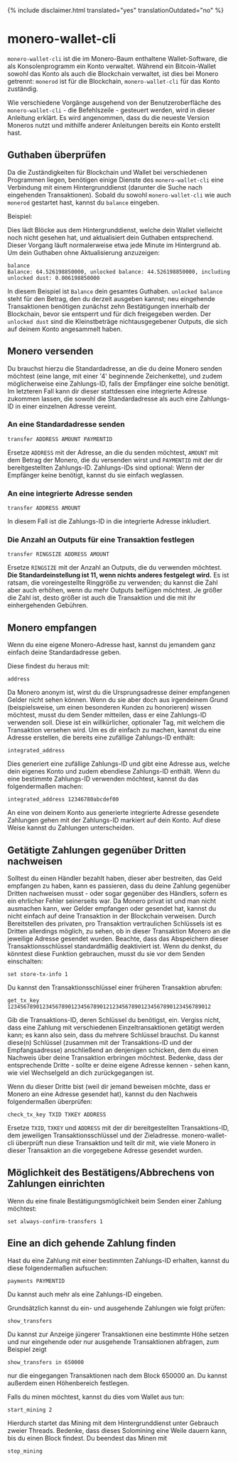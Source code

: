 {% include disclaimer.html translated="yes" translationOutdated="no" %}

# monero-wallet-cli

`monero-wallet-cli` ist die im Monero-Baum enthaltene Wallet-Software, die als Konsolenprogramm ein Konto verwaltet. Während ein Bitcoin-Wallet sowohl das Konto als auch die Blockchain verwaltet, ist dies bei Monero getrennt: `monerod` ist für die Blockchain, `monero-wallet-cli` für das Konto zuständig.

Wie verschiedene Vorgänge ausgehend von der Benutzeroberfläche des `monero-wallet-cli` - die Befehlszeile - gesteuert werden, wird in dieser Anleitung erklärt. Es wird angenommen, dass du die neueste Version Moneros nutzt und mithilfe anderer Anleitungen bereits ein Konto erstellt hast.

## Guthaben überprüfen

Da die Zuständigkeiten für Blockchain und Wallet bei verschiedenen Programmen liegen, benötigen einige Dienste des `monero-wallet-cli` eine Verbindung mit einem Hintergrunddienst (darunter die Suche nach eingehenden Transaktionen). 
Sobald du sowohl `monero-wallet-cli` wie auch `monerod` gestartet hast, kannst du `balance` eingeben.

Beispiel: 

Dies lädt Blöcke aus dem Hintergrunddienst, welche dein Wallet vielleicht noch nicht gesehen hat, und aktualisiert dein Guthaben entsprechend. Dieser Vorgang läuft normalerweise etwa jede Minute im Hintergrund ab. Um dein Guthaben ohne Aktualisierung anzuzeigen:

    balance
    Balance: 64.526198850000, unlocked balance: 44.526198850000, including unlocked dust: 0.006198850000

In diesem Beispiel ist `Balance` dein gesamtes Guthaben. `unlocked balance` steht für den Betrag, den du derzeit ausgeben kannst; neu eingehende Transaktionen benötigen zunächst zehn Bestätigungen innerhalb der Blockchain, bevor sie entsperrt und für dich freigegeben werden. Der `unlocked dust` sind die Kleinstbeträge nichtausgegebener Outputs, die sich auf deinem Konto angesammelt haben.

## Monero versenden

Du brauchst hierzu die Standardadresse, an die du deine Monero senden möchtest (eine lange, mit einer '4' beginnende Zeichenkette), und zudem möglicherweise eine Zahlungs-ID, falls der Empfänger eine solche benötigt. Im letzteren Fall kann dir dieser stattdessen eine integrierte Adresse zukommen lassen, die sowohl die Standardadresse als auch eine Zahlungs-ID in einer einzelnen Adresse vereint. 

### An eine Standardadresse senden

    transfer ADDRESS AMOUNT PAYMENTID

Ersetze `ADDRESS` mit der Adresse, an die du senden möchtest, `AMOUNT` mit dem Betrag der Monero, die du versenden wirst und `PAYMENTID` mit der dir bereitgestellten Zahlungs-ID. Zahlungs-IDs sind optional: Wenn der Empfänger keine benötigt, kannst du sie einfach weglassen.

### An eine integrierte Adresse senden

    transfer ADDRESS AMOUNT

In diesem Fall ist die Zahlungs-ID in die integrierte Adresse inkludiert.

### Die Anzahl an Outputs für eine Transaktion festlegen

    transfer RINGSIZE ADDRESS AMOUNT

Ersetze `RINGSIZE` mit der Anzahl an Outputs, die du verwenden möchtest. **Die Standardeinstellung ist 11, wenn nichts anderes festgelegt wird.** Es ist ratsam, die voreingestellte Ringgröße zu verwenden; du kannst die Zahl aber auch erhöhen, wenn du mehr Outputs beifügen möchtest. Je größer die Zahl ist, desto größer ist auch die Transaktion und die mit ihr einhergehenden Gebühren.

## Monero empfangen

Wenn du eine eigene Monero-Adresse hast, kannst du jemandem ganz einfach deine Standardadresse geben.

Diese findest du heraus mit:

    address

Da Monero anonym ist, wirst du die Ursprungsadresse deiner empfangenen Gelder nicht sehen können. Wenn du sie aber doch aus irgendeinem Grund (beispielsweise, um einen besonderen Kunden zu honorieren) wissen möchtest, musst du dem Sender mitteilen, dass er eine Zahlungs-ID verwenden soll. Diese ist ein willkürlicher, optionaler Tag, mit welchem die Transaktion versehen wird. Um es dir einfach zu machen, kannst du eine Adresse erstellen, die bereits eine zufällige Zahlungs-ID enthält:

    integrated_address

Dies generiert eine zufällige Zahlungs-ID und gibt eine Adresse aus, welche dein eigenes Konto und zudem ebendiese Zahlungs-ID enthält. Wenn du eine bestimmte Zahlungs-ID verwenden möchtest, kannst du das folgendermaßen machen:

    integrated_address 12346780abcdef00

An eine von deinem Konto aus generierte integrierte Adresse gesendete Zahlungen gehen mit der Zahlungs-ID markiert auf dein Konto. Auf diese Weise kannst du Zahlungen unterscheiden.

## Getätigte Zahlungen gegenüber Dritten nachweisen

Solltest du einen Händler bezahlt haben, dieser aber bestreiten, das Geld empfangen zu haben, kann es passieren, dass du deine Zahlung gegenüber Dritten nachweisen musst - oder sogar gegenüber des Händlers, sofern es ein ehrlicher Fehler seinerseits war. Da Monero privat ist und man nicht ausmachen kann, wer Gelder empfangen oder gesendet hat, kannst du nicht einfach auf deine Transaktion in der Blockchain verweisen. Durch Bereitstellen des privaten, pro Transaktion vertraulichen Schlüssels ist es Dritten allerdings möglich, zu sehen, ob in dieser Transaktion Monero an die jeweilige Adresse gesendet wurden. Beachte, dass das Abspeichern dieser Transaktionsschlüssel standardmäßig deaktiviert ist. Wenn du denkst, du könntest diese Funktion gebrauchen, musst du sie vor dem Senden einschalten:

    set store-tx-info 1

Du kannst den Transaktionsschlüssel einer früheren Transaktion abrufen:

    get_tx_key 1234567890123456789012345678901212345678901234567890123456789012

Gib die Transaktions-ID, deren Schlüssel du benötigst, ein. Vergiss nicht, dass eine Zahlung mit verschiedenen Einzeltransaktionen getätigt werden kann; es kann also sein, dass du mehrere Schlüssel brauchst. Du kannst diese(n) Schlüssel (zusammen mit der Transaktions-ID und der Empfangsadresse) anschließend an denjenigen schicken, dem du einen Nachweis über deine Transaktion erbringen möchtest. Bedenke, dass der entsprechende Dritte - sollte er deine eigene Adresse kennen - sehen kann, wie viel Wechselgeld an dich zurückgegangen ist.

Wenn du dieser Dritte bist (weil dir jemand beweisen möchte, dass er Monero an eine Adresse gesendet hat), kannst du den Nachweis folgendermaßen überprüfen:

    check_tx_key TXID TXKEY ADDRESS

Ersetze `TXID`, `TXKEY` und `ADDRESS` mit der dir bereitgestellten Transaktions-ID, dem jeweiligen Transaktionsschlüssel und der Zieladresse. monero-wallet-cli überprüft nun diese Transaktion und teilt dir mit, wie viele Monero in dieser Transaktion an die vorgegebene Adresse gesendet wurden.

## Möglichkeit des Bestätigens/Abbrechens von Zahlungen einrichten

Wenn du eine finale Bestätigungsmöglichkeit beim Senden einer Zahlung möchtest:

    set always-confirm-transfers 1


## Eine an dich gehende Zahlung finden

Hast du eine Zahlung mit einer bestimmten Zahlungs-ID erhalten, kannst du diese folgendermaßen aufsuchen:

    payments PAYMENTID

Du kannst auch mehr als eine Zahlungs-ID eingeben.

Grundsätzlich kannst du ein- und ausgehende Zahlungen wie folgt prüfen:

    show_transfers

Du kannst zur Anzeige jüngerer Transaktionen eine bestimmte Höhe setzen und nur eingehende oder nur ausgehende Transaktionen abfragen, zum Beispiel zeigt

    show_transfers in 650000

nur die eingegangen Transaktionen nach dem Block 650000 an. Du kannst außerdem einen Höhenbereich festlegen.

Falls du minen möchtest, kannst du dies vom Wallet aus tun:

    start_mining 2

Hierdurch startet das Mining mit dem Hintergrunddienst unter Gebrauch zweier Threads. Bedenke, dass dieses Solomining eine Weile dauern kann, bis du einen Block findest. Du beendest das Minen mit

    stop_mining

